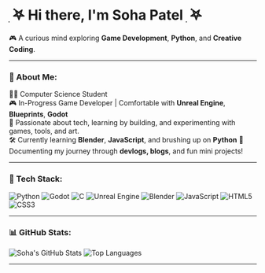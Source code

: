 #  ִ ࣪𖤐 Hi there, I'm Soha Patel ִ ࣪𖤐

🎮 A curious mind exploring **Game Development**, **Python**, and **Creative Coding**.

---

### 🧠 About Me:

🧑‍🎓 Computer Science Student  
🎮 In-Progress Game Developer | Comfortable with **Unreal Engine**, **Blueprints**, **Godot**  
🚀 Passionate about tech, learning by building, and experimenting with games, tools, and art.  
🛠️ Currently learning **Blender**, **JavaScript**, and brushing up on **Python**
📓 Documenting my journey through **devlogs, blogs**, and fun mini projects!

---

### 🔧 Tech Stack:

![Python](https://img.shields.io/badge/-Python-3776AB?logo=python&logoColor=white)
![Godot](https://img.shields.io/badge/-Godot-478CBF?logo=godotengine&logoColor=white)
![C](https://img.shields.io/badge/-C-00599C?logo=c&logoColor=white)
![Unreal Engine](https://img.shields.io/badge/-Unreal%20Engine-000000?logo=unrealengine&logoColor=white)
![Blender](https://img.shields.io/badge/-Blender-F5792A?logo=blender&logoColor=white)
![JavaScript](https://img.shields.io/badge/-JavaScript-F7DF1E?logo=javascript&logoColor=black)
![HTML5](https://img.shields.io/badge/-HTML5-E34F26?logo=html5&logoColor=white)
![CSS3](https://img.shields.io/badge/-CSS3-1572B6?logo=css3&logoColor=white)

---

### 📊 GitHub Stats:

![Soha's GitHub Stats](https://github-readme-stats.vercel.app/api?username=Sooooh2&show_icons=true&theme=radical)
![Top Languages](https://github-readme-stats.vercel.app/api/top-langs/?username=Sooooh2&layout=compact&theme=radical)

---
